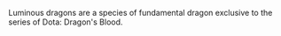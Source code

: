 
Luminous dragons are a species of fundamental dragon exclusive to the series of Dota: Dragon's Blood.

